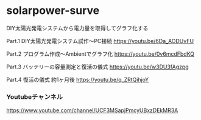 # solarpower-surve
DIY太陽光発電システムから電力量を取得してグラフ化する

Part.1 DIY太陽光発電システム試作～PC接続
https://youtu.be/6Da_AODUvFU

Part.2 プログラム作成～Ambientでグラフ化
https://youtu.be/0v6mcdFbdKQ

Part.3 バッテリーの容量測定と復活の儀式
https://youtu.be/w3DU3fAgzpg

Part.4 復活の儀式 約1ヶ月後
https://youtu.be/q_ZRtQihjoY

### Youtubeチャンネル
https://www.youtube.com/channel/UCF3MSapjPmcyUBxzDEkMR3A
